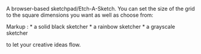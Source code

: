 A browser-based sketchpad/Etch-A-Sketch. You can set the size of the grid to the square dimensions you want as well as choose from:

 Markup : * a solid black sketcher
 		  * a rainbow sketcher
 		  * a grayscale sketcher

to let your creative ideas flow.